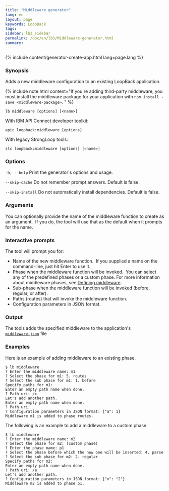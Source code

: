 ```yaml
---
title: "Middleware generator"
lang: en
layout: page
keywords: LoopBack
tags:
sidebar: lb3_sidebar
permalink: /doc/en/lb3/Middleware-generator.html
summary:
---
```


{% include content/generator-create-app.html lang=page.lang %}

### Synopsis

Adds a new middleware configuration to an existing LoopBack application.

{% include note.html content="If you're adding third-party middleware, you must install the middleware package for your application with `npm install -save <middleware-package>`.
" %}

```
lb middleware [options] [<name>]
```

With IBM API Connect developer toolkit:

```
apic loopback:middleware [options]
```

With legacy StrongLoop tools:

```
slc loopback:middleware [options] [<name>]
```

### Options

`-h, --help`
Print the generator's options and usage.

`--skip-cache`
Do not remember prompt answers. Default is false.

`--skip-install`
Do not automatically install dependencies. Default is false.

### Arguments

You can optionally provide the name of the middleware function to create as an argument. 
If you do, the tool will use that as the default when it prompts for the name.

### Interactive prompts

The tool will prompt you for:

* Name of the new middleware function.  If you supplied a name on the command-line, just hit Enter to use it.
* Phase when the middleware function will be invoked.  You can select any of the predefined phases or a custom phase.
  For more information about middleware phases, see [Defining middleware](Defining-middleware.html).
* Sub-phase when the middleware function will be invoked (before, regular, or after).
* Paths (routes) that will invoke the middleware function.
* Configuration parameters in JSON format.

### Output

The tools adds the specified middleware to the application's [`middleware.json`](middleware.json.html) file

### Examples

Here is an example of adding middleware to an existing phase.

```
$ lb middleware
? Enter the middleware name: m1
? Select the phase for m1: 5. routes
? Select the sub phase for m1: 1. before
Specify paths for m1:
Enter an empty path name when done.
? Path uri: /x
Let's add another path.
Enter an empty path name when done.
? Path uri:
? Configuration parameters in JSON format: {"a": 1}
Middleware m1 is added to phase routes.
```

The following is an example to add a middleware to a custom phase.

```
$ lb middleware
? Enter the middleware name: m2
? Select the phase for m2: (custom phase)
? Enter the phase name: p1
? Select the phase before which the new one will be inserted: 4. parse
? Select the sub phase for m2: 2. regular
Specify paths for m2:
Enter an empty path name when done.
? Path uri: /a
Let's add another path.
? Configuration parameters in JSON format: {"x": "2"}
Middleware m2 is added to phase p1.
```
